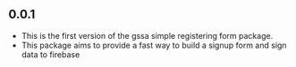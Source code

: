 ## 0.0.1

* This is the first version of the gssa simple registering form package.
* This package aims to provide a fast way to build a signup form and sign data to firebase
  
